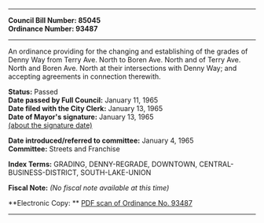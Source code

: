* * * * *  
  
**Council Bill Number: [](#h0)[](#h2)85045**   
**Ordinance Number: 93487**  
  
* * * * *  
  
An ordinance providing for the changing and establishing of the grades of Denny Way from Terry Ave. North to Boren Ave. North and of Terry Ave. North and Boren Ave. North at their intersections with Denny Way; and accepting agreements in connection therewith.  
  
**Status:** Passed   
**Date passed by Full Council:** January 11, 1965   
**Date filed with the City Clerk:** January 13, 1965   
**Date of Mayor's signature:** January 13, 1965   
[(about the signature date)](/~public/approvaldate.htm)   
  
  
**Date introduced/referred to committee:** January 4, 1965   
**Committee:** Streets and Franchise   
  
**Index Terms:** GRADING, DENNY-REGRADE, DOWNTOWN, CENTRAL-BUSINESS-DISTRICT, SOUTH-LAKE-UNION  
  
**Fiscal Note:** *(No fiscal note available at this time)*  
  
**Electronic Copy: ** [PDF scan of Ordinance No. 93487](/~archives/Ordinances/Ord_93487.pdf)  
  
* * * * *  
